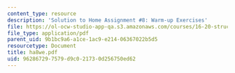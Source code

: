 ```yaml
---
content_type: resource
description: 'Solution to Home Assignment #8: Warm-up Exercises'
file: https://ol-ocw-studio-app-qa.s3.amazonaws.com/courses/16-20-structural-mechanics-fall-2002/962867297579d9c021730d256750ed62_ha8we.pdf
file_type: application/pdf
parent_uid: 9b1bc9a6-a1ce-1ac9-e214-06367022b5d5
resourcetype: Document
title: ha8we.pdf
uid: 96286729-7579-d9c0-2173-0d256750ed62
---
```

